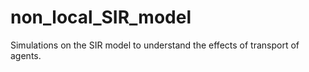 # non_local_SIR_model
Simulations on the SIR model to understand the effects of transport of agents.
